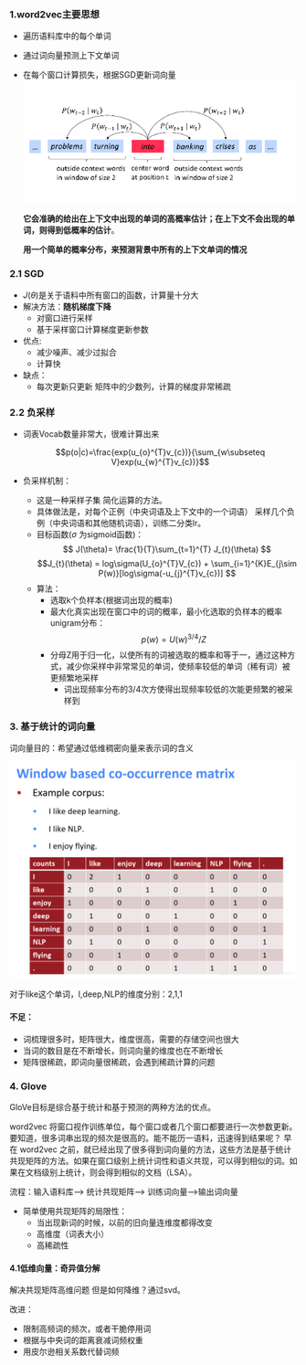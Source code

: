 ### 1.word2vec主要思想 


- 遍历语料库中的每个单词
- 通过词向量预测上下文单词
- 在每个窗口计算损失，根据SGD更新词向量
  ![image-20200624202721014](pics/image-20200624202721014.png)
  
    **它会准确的给出在上下文中出现的单词的高概率估计；在上下文不会出现的单词，则得到低概率的估计**。
  
    **用一个简单的概率分布，来预测背景中所有的上下文单词的情况**


### 2.1 SGD
- $J(\theta)$是关于语料中所有窗口的函数，计算量十分大
- 解决方法：**随机梯度下降**
    - 对窗口进行采样
    - 基于采样窗口计算梯度更新参数
- 优点:
    - 减少噪声、减少过拟合
    - 计算快
- 缺点：
    - 每次更新只更新 矩阵中的少数列，计算的梯度非常稀疏

### 2.2 负采样

- 词表Vocab数量非常大，很难计算出来

  $$p(o|c)=\frac{exp(u_{o}^{T}v_{c})}{\sum_{w\subseteq V}exp(u_{w}^{T}v_{c})}$$

- 负采样机制：

  - 这是一种采样子集 简化运算的方法。
  - 具体做法是，对每个正例（中央词语及上下文中的一个词语） 采样几个负例（中央词语和其他随机词语），训练二分类lr。
  - 目标函数($\sigma$ 为sigmoid函数)：
    $$ J(\theta)= \frac{1}{T}\sum_{t=1}^{T} J_{t}(\theta) $$
    $$J_{t}(\theta) = log\sigma(U_{o}^{T}V_{c}) + \sum_{i=1}^{K}E_{j\sim P(w)}[log\sigma(-u_{j}^{T}v_{c})] $$
   - 算法：
     - 选取k个负样本(根据词出现的概率)
     - 最大化真实出现在窗口中的词的概率，最小化选取的负样本的概率
     unigram分布：$$ p(w)=U(w)^{3/4}/Z $$
     - 分母Z用于归一化，以使所有的词被选取的概率和等于一，通过这种方式，减少你采样中非常常见的单词，使频率较低的单词（稀有词）被更频繁地采样
       - 词出现频率分布的3/4次方使得出现频率较低的次能更频繁的被采样到[ ](https://blog.csdn.net/ningyanggege/article/details/87869393)[ ](https://www.cnblogs.com/cloud-ken/p/9556278.html)[ ](https://www.imooc.com/article/29453)[ ](https://blog.csdn.net/itplus/article/details/37998797)

### 3. 基于统计的词向量

词向量目的：希望通过低维稠密向量来表示词的含义

![img](pics/20200626020159392.png)

对于like这个单词，I,deep,NLP的维度分别：2,1,1

#### 不足：

- 词梳理很多时，矩阵很大，维度很高，需要的存储空间也很大
- 当词的数目是在不断增长，则词向量的维度也在不断增长
- 矩阵很稀疏，即词向量很稀疏，会遇到稀疏计算的问题[ ](https://pdfs.semanticscholar.org/73e6/351a8fb61afc810a8bb3feaa44c41e5c5d7b.pdf)

### 4. Glove

GloVe目标是综合基于统计和基于预测的两种方法的优点。

word2vec 将窗口视作训练单位，每个窗口或者几个窗口都要进行一次参数更新。要知道，很多词串出现的频次是很高的。能不能历一语料，迅速得到结果呢？ 早在 word2vec 之前，就已经出现了很多得到词向量的方法，这些方法是基于统计共现矩阵的方法。如果在窗口级别上统计词性和语义共现，可以得到相似的词。如果在文档级别上统计，则会得到相似的文档（LSA）。

流程：输入语料库–> 统计共现矩阵–> 训练词向量–>输出词向量

- 简单使用共现矩阵的局限性：
  - 当出现新词的时候，以前的旧向量连维度都得改变
  - 高维度（词表大小）
  - 高稀疏性

#### 4.1低维向量：奇异值分解

解决共现矩阵高维问题
但是如何降维？通过svd。

改进：

- 限制高频词的频次，或者干脆停用词
- 根据与中央词的距离衰减词频权重
- 用皮尔逊相关系数代替词频